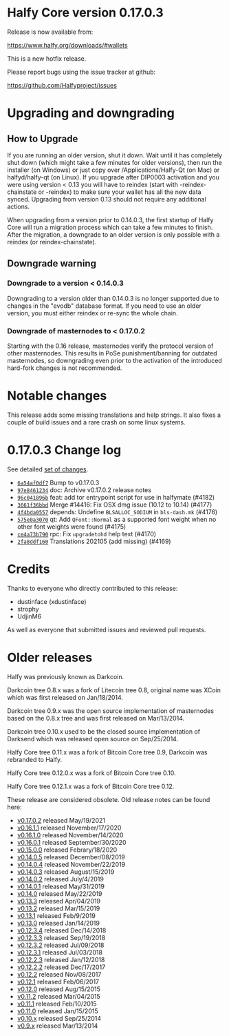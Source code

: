 Halfy Core version 0.17.0.3
==========================

Release is now available from:

  <https://www.halfy.org/downloads/#wallets>

This is a new hotfix release.

Please report bugs using the issue tracker at github:

  <https://github.com/Halfyproject/issues>


Upgrading and downgrading
=========================

How to Upgrade
--------------

If you are running an older version, shut it down. Wait until it has completely
shut down (which might take a few minutes for older versions), then run the
installer (on Windows) or just copy over /Applications/Halfy-Qt (on Mac) or
halfyd/halfy-qt (on Linux). If you upgrade after DIP0003 activation and you were
using version < 0.13 you will have to reindex (start with -reindex-chainstate
or -reindex) to make sure your wallet has all the new data synced. Upgrading
from version 0.13 should not require any additional actions.

When upgrading from a version prior to 0.14.0.3, the
first startup of Halfy Core will run a migration process which can take a few
minutes to finish. After the migration, a downgrade to an older version is only
possible with a reindex (or reindex-chainstate).

Downgrade warning
-----------------

### Downgrade to a version < 0.14.0.3

Downgrading to a version older than 0.14.0.3 is no longer supported due to
changes in the "evodb" database format. If you need to use an older version,
you must either reindex or re-sync the whole chain.

### Downgrade of masternodes to < 0.17.0.2

Starting with the 0.16 release, masternodes verify the protocol version of other
masternodes. This results in PoSe punishment/banning for outdated masternodes,
so downgrading even prior to the activation of the introduced hard-fork changes
is not recommended.

Notable changes
===============

This release adds some missing translations and help strings. It also fixes
a couple of build issues and a rare crash on some linux systems.

0.17.0.3 Change log
===================

See detailed [set of changes](https://github.com/Halfyproject/compare/v0.17.0.2...halfypay:v0.17.0.3).

- [`6a54af0df7`](https://github.com/Halfyproject/commit/6a54af0df7) Bump to v0.17.0.3
- [`97e8461234`](https://github.com/Halfyproject/commit/97e8461234) doc: Archive v0.17.0.2 release notes
- [`96c041896b`](https://github.com/Halfyproject/commit/96c041896b) feat: add tor entrypoint script for use in halfymate (#4182)
- [`3661f36bbd`](https://github.com/Halfyproject/commit/3661f36bbd) Merge #14416: Fix OSX dmg issue (10.12 to 10.14) (#4177)
- [`4f4bda0557`](https://github.com/Halfyproject/commit/4f4bda0557) depends: Undefine `BLSALLOC_SODIUM` in `bls-dash.mk` (#4176)
- [`575e0a3070`](https://github.com/Halfyproject/commit/575e0a3070) qt: Add `QFont::Normal` as a supported font weight when no other font weights were found (#4175)
- [`ce4a73b790`](https://github.com/Halfyproject/commit/ce4a73b790) rpc: Fix `upgradetohd` help text (#4170)
- [`2fa8ddf160`](https://github.com/Halfyproject/commit/2fa8ddf160) Translations 202105 (add missing) (#4169)

Credits
=======

Thanks to everyone who directly contributed to this release:

- dustinface (xdustinface)
- strophy
- UdjinM6

As well as everyone that submitted issues and reviewed pull requests.

Older releases
==============

Halfy was previously known as Darkcoin.

Darkcoin tree 0.8.x was a fork of Litecoin tree 0.8, original name was XCoin
which was first released on Jan/18/2014.

Darkcoin tree 0.9.x was the open source implementation of masternodes based on
the 0.8.x tree and was first released on Mar/13/2014.

Darkcoin tree 0.10.x used to be the closed source implementation of Darksend
which was released open source on Sep/25/2014.

Halfy Core tree 0.11.x was a fork of Bitcoin Core tree 0.9,
Darkcoin was rebranded to Halfy.

Halfy Core tree 0.12.0.x was a fork of Bitcoin Core tree 0.10.

Halfy Core tree 0.12.1.x was a fork of Bitcoin Core tree 0.12.

These release are considered obsolete. Old release notes can be found here:

- [v0.17.0.2](https://github.com/Halfyproject/blob/master/doc/release-notes/halfy/release-notes-0.17.0.2.md) released May/19/2021
- [v0.16.1.1](https://github.com/Halfyproject/blob/master/doc/release-notes/halfy/release-notes-0.16.1.1.md) released November/17/2020
- [v0.16.1.0](https://github.com/Halfyproject/blob/master/doc/release-notes/halfy/release-notes-0.16.1.0.md) released November/14/2020
- [v0.16.0.1](https://github.com/Halfyproject/blob/master/doc/release-notes/halfy/release-notes-0.16.0.1.md) released September/30/2020
- [v0.15.0.0](https://github.com/Halfyproject/blob/master/doc/release-notes/halfy/release-notes-0.15.0.0.md) released Febrary/18/2020
- [v0.14.0.5](https://github.com/Halfyproject/blob/master/doc/release-notes/halfy/release-notes-0.14.0.5.md) released December/08/2019
- [v0.14.0.4](https://github.com/Halfyproject/blob/master/doc/release-notes/halfy/release-notes-0.14.0.4.md) released November/22/2019
- [v0.14.0.3](https://github.com/Halfyproject/blob/master/doc/release-notes/halfy/release-notes-0.14.0.3.md) released August/15/2019
- [v0.14.0.2](https://github.com/Halfyproject/blob/master/doc/release-notes/halfy/release-notes-0.14.0.2.md) released July/4/2019
- [v0.14.0.1](https://github.com/Halfyproject/blob/master/doc/release-notes/halfy/release-notes-0.14.0.1.md) released May/31/2019
- [v0.14.0](https://github.com/Halfyproject/blob/master/doc/release-notes/halfy/release-notes-0.14.0.md) released May/22/2019
- [v0.13.3](https://github.com/Halfyproject/blob/master/doc/release-notes/halfy/release-notes-0.13.3.md) released Apr/04/2019
- [v0.13.2](https://github.com/Halfyproject/blob/master/doc/release-notes/halfy/release-notes-0.13.2.md) released Mar/15/2019
- [v0.13.1](https://github.com/Halfyproject/blob/master/doc/release-notes/halfy/release-notes-0.13.1.md) released Feb/9/2019
- [v0.13.0](https://github.com/Halfyproject/blob/master/doc/release-notes/halfy/release-notes-0.13.0.md) released Jan/14/2019
- [v0.12.3.4](https://github.com/Halfyproject/blob/master/doc/release-notes/halfy/release-notes-0.12.3.4.md) released Dec/14/2018
- [v0.12.3.3](https://github.com/Halfyproject/blob/master/doc/release-notes/halfy/release-notes-0.12.3.3.md) released Sep/19/2018
- [v0.12.3.2](https://github.com/Halfyproject/blob/master/doc/release-notes/halfy/release-notes-0.12.3.2.md) released Jul/09/2018
- [v0.12.3.1](https://github.com/Halfyproject/blob/master/doc/release-notes/halfy/release-notes-0.12.3.1.md) released Jul/03/2018
- [v0.12.2.3](https://github.com/Halfyproject/blob/master/doc/release-notes/halfy/release-notes-0.12.2.3.md) released Jan/12/2018
- [v0.12.2.2](https://github.com/Halfyproject/blob/master/doc/release-notes/halfy/release-notes-0.12.2.2.md) released Dec/17/2017
- [v0.12.2](https://github.com/Halfyproject/blob/master/doc/release-notes/halfy/release-notes-0.12.2.md) released Nov/08/2017
- [v0.12.1](https://github.com/Halfyproject/blob/master/doc/release-notes/halfy/release-notes-0.12.1.md) released Feb/06/2017
- [v0.12.0](https://github.com/Halfyproject/blob/master/doc/release-notes/halfy/release-notes-0.12.0.md) released Aug/15/2015
- [v0.11.2](https://github.com/Halfyproject/blob/master/doc/release-notes/halfy/release-notes-0.11.2.md) released Mar/04/2015
- [v0.11.1](https://github.com/Halfyproject/blob/master/doc/release-notes/halfy/release-notes-0.11.1.md) released Feb/10/2015
- [v0.11.0](https://github.com/Halfyproject/blob/master/doc/release-notes/halfy/release-notes-0.11.0.md) released Jan/15/2015
- [v0.10.x](https://github.com/Halfyproject/blob/master/doc/release-notes/halfy/release-notes-0.10.0.md) released Sep/25/2014
- [v0.9.x](https://github.com/Halfyproject/blob/master/doc/release-notes/halfy/release-notes-0.9.0.md) released Mar/13/2014
